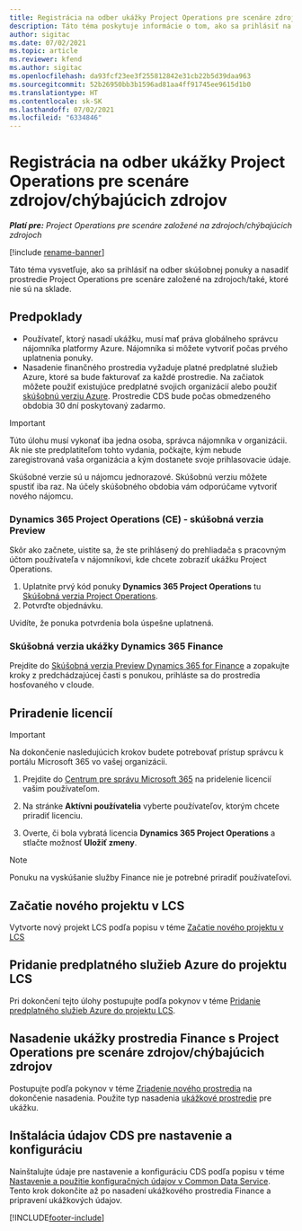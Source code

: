 ```yaml
---
title: Registrácia na odber ukážky Project Operations pre scenáre zdrojov/chýbajúcich zdrojov
description: Táto téma poskytuje informácie o tom, ako sa prihlásiť na odber a nasadiť Project Operations pre scenáre založené na zdrojoch/chýbajúcich zdrojoch.
author: sigitac
ms.date: 07/02/2021
ms.topic: article
ms.reviewer: kfend
ms.author: sigitac
ms.openlocfilehash: da93fcf23ee3f255812842e31cb22b5d39daa963
ms.sourcegitcommit: 52b26950bb3b1596ad81aa4ff91745ee9615d1b0
ms.translationtype: HT
ms.contentlocale: sk-SK
ms.lasthandoff: 07/02/2021
ms.locfileid: "6334846"
---
```

# <a name="sign-up-for-project-operations-preview-subscriptions-for-resource-non-stocked-scenarios"></a>Registrácia na odber ukážky Project Operations pre scenáre zdrojov/chýbajúcich zdrojov

_**Platí pre:** Project Operations pre scenáre založené na zdrojoch/chýbajúcich zdrojoch_

[!include [rename-banner](~/includes/cc-data-platform-banner.md)]

Táto téma vysvetľuje, ako sa prihlásiť na odber skúšobnej ponuky a nasadiť prostredie Project Operations pre scenáre založené na zdrojoch/také, ktoré nie sú na sklade.

## <a name="prerequisites"></a>Predpoklady
- Používateľ, ktorý nasadí ukážku, musí mať práva globálneho správcu nájomníka platformy Azure. Nájomníka si môžete vytvoriť počas prvého uplatnenia ponuky. 
- Nasadenie finančného prostredia vyžaduje platné predplatné služieb Azure, ktoré sa bude fakturovať za každé prostredie. Na začiatok môžete použiť existujúce predplatné svojich organizácií alebo použiť [skúšobnú verziu Azure](https://azure.microsoft.com/en-us/free/). Prostredie CDS bude počas obmedzeného obdobia 30 dní poskytovaný zadarmo.

> [!IMPORTANT]
> Túto úlohu musí vykonať iba jedna osoba, správca nájomníka v organizácii. Ak nie ste predplatiteľom tohto vydania, počkajte, kým nebude zaregistrovaná vaša organizácia a kým dostanete svoje prihlasovacie údaje.
> 
> Skúšobné verzie sú u nájomcu jednorazové. Skúšobnú verziu môžete spustiť iba raz. Na účely skúšobného obdobia vám odporúčame vytvoriť nového nájomcu.


### <a name="dynamics-365-project-operations-ce---preview-trial"></a>Dynamics 365 Project Operations (CE) - skúšobná verzia Preview 

Skôr ako začnete, uistite sa, že ste prihlásený do prehliadača s pracovným účtom používateľa v nájomníkovi, kde chcete zobraziť ukážku Project Operations.

1. Uplatnite prvý kód ponuky **Dynamics 365 Project Operations** tu [Skúšobná verzia Project Operations](https://aka.ms/try-po).
2. Potvrďte objednávku.

  Uvidíte, že ponuka potvrdenia bola úspešne uplatnená.

### <a name="dynamics-365-finance-preview-trial"></a>Skúšobná verzia ukážky Dynamics 365 Finance

Prejdite do [Skúšobná verzia Preview Dynamics 365 for Finance](https://aka.ms/trypoche) a zopakujte kroky z predchádzajúcej časti s ponukou, prihláste sa do prostredia hosťovaného v cloude.  

## <a name="assign-licenses"></a>Priradenie licencií

> [!IMPORTANT]
> Na dokončenie nasledujúcich krokov budete potrebovať prístup správcu k portálu Microsoft 365 vo vašej organizácii.

1. Prejdite do [Centrum pre správu Microsoft 365](https://portal.office.com/) na pridelenie licencií vašim používateľom.

2. Na stránke **Aktívni používatelia** vyberte používateľov, ktorým chcete priradiť licenciu.

3. Overte, či bola vybratá licencia **Dynamics 365 Project Operations** a stlačte možnosť **Uložiť zmeny**.

> [!NOTE]
> Ponuku na vyskúšanie služby Finance nie je potrebné priradiť používateľovi.

## <a name="start-a-new-project-in-lcs"></a>Začatie nového projektu v LCS

Vytvorte nový projekt LCS podľa popisu v téme [Začatie nového projektu v LCS](create-lcs-project.md)

## <a name="add-an-azure-subscription-to-an-lcs-project"></a>Pridanie predplatného služieb Azure do projektu LCS

Pri dokončení tejto úlohy postupujte podľa pokynov v téme [Pridanie predplatného služieb Azure do projektu LCS](resource-add-azure-subscription-lcs-project.md).

## <a name="deploy-finance-demo-environment-with-project-operations-for-resourcenon-stocked-scenarios"></a>Nasadenie ukážky prostredia Finance s Project Operations pre scenáre zdrojov/chýbajúcich zdrojov

Postupujte podľa pokynov v téme [Zriadenie nového prostredia](resource-provision-new-environment.md) na dokončenie nasadenia. Použite typ nasadenia [ukážkové prostredie](/dynamics365/fin-ops-core/dev-itpro/deployment/deploy-demo-environment) pre ukážku. 

## <a name="install-cds-setup-and-configuration-data"></a>Inštalácia údajov CDS pre nastavenie a konfiguráciu

Nainštalujte údaje pre nastavenie a konfiguráciu CDS podľa popisu v téme [Nastavenie a použitie konfiguračných údajov v Common Data Service](resource-apply-pro-setup-config-data.md).
Tento krok dokončite až po nasadení ukážkového prostredia Finance a pripravení ukážkových údajov.


[!INCLUDE[footer-include](../includes/footer-banner.md)]
